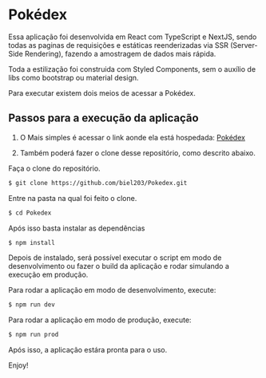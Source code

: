 # Pokédex

Essa aplicação foi desenvolvida em React com TypeScript e NextJS, sendo todas as paginas de requisições e estáticas reenderizadas via SSR (Server-Side Rendering), fazendo a amostragem de dados mais rápida.

Toda a estilização foi construida com Styled Components, sem o auxílio de libs como bootstrap ou material design.

Para executar existem dois meios de acessar a Pokédex.

## Passos para a execução da aplicação

1. O Mais simples é acessar o link aonde ela está hospedada: [Pokédex](https://pokedex-nine-psi.vercel.app/)

2. Também poderá fazer o clone desse repositório, como descrito abaixo.

Faça o clone do repositório.

```bash
$ git clone https://github.com/biel203/Pokedex.git
```

Entre na pasta na qual foi feito o clone.

```bash
$ cd Pokedex
```

Após isso basta instalar as dependências

```bash
$ npm install
```

Depois de instalado, será possível executar o script em modo de desenvolvimento ou fazer o build da aplicação e rodar simulando a execução em produção.

Para rodar a aplicação em modo de desenvolvimento, execute:

```bash
$ npm run dev
```

Para rodar a aplicação em modo de produção, execute:

```bash
$ npm run prod
```

Após isso, a aplicação estára pronta para o uso.

Enjoy!
